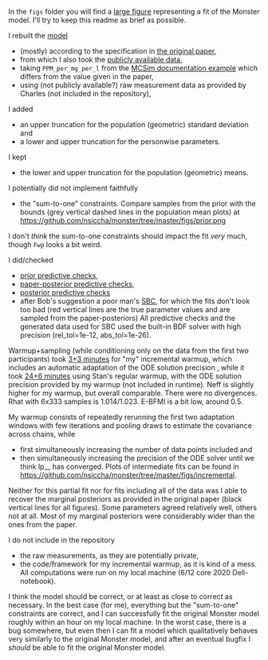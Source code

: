 In the `figs` folder you will find a [large figure](https://github.com/nsiccha/monster/tree/master/figs/incremental.png) representing a fit of the Monster model. I'll try to keep this readme as brief as possible.

I rebuilt the [model](https://github.com/nsiccha/monster/tree/master/stan/monster.stan)
- (mostly) according to the specification in [the original paper](https://stat.columbia.edu/~gelman/research/published/toxicology.pdf),
- from which I also took the [publicly available data](https://github.com/nsiccha/monster/tree/master/public_data.py),
- taking `PPM_per_mg_per_l` from the [MCSim documentation example](https://www.gnu.org/software/mcsim/mcsim.html#perc_002emodel) which differs from the value given in the paper,
- using (not publicly available?) raw measurement data as provided by Charles (not included in the repository),

I added
- an upper truncation for the population (geometric) standard deviation and
- a lower and upper truncation for the personwise parameters.

I kept
- the lower and upper truncation for the population (geometric) means.

I potentially did not implement faithfully
- the "sum-to-one" constraints. Compare samples from the prior with the bounds (grey vertical dashed lines in the population mean plots) at https://github.com/nsiccha/monster/tree/master/figs/prior.png

I don't *think* the sum-to-one constraints should impact the fit *very* much, though `Fwp` looks a bit weird.

I did/checked
- [prior predictive checks](https://github.com/nsiccha/monster/tree/master/figs/prior.png),
- [paper-posterior predictive checks](https://github.com/nsiccha/monster/tree/master/figs/posterior.png),
- [posterior predictive checks](https://github.com/nsiccha/monster/tree/master/figs/incremental.png)
- after Bob's suggestion a poor man's [SBC](https://github.com/nsiccha/monster/tree/master/figs/sbc/monster/0.png), for which the fits don't look too bad (red vertical lines are the true parameter values and are sampled from the paper-posteriors)
All predictive checks and the generated data used for SBC used the built-in BDF solver with high precision (rel_tol=1e-12, abs_tol=1e-26).

Warmup+sampling (while conditioning only on the data from the first two participants) took [3+3 minutes](https://github.com/nsiccha/monster/tree/master/figs/incremental.png) for "my" incremental warmup, which includes an automatic adaptation of the ODE solution precision , while it took [24+6 minutes](https://github.com/nsiccha/monster/tree/master/figs/regular.png) using Stan's regular warmup, with the ODE solution precision provided by my warmup (not included in runtime). Neff is slightly higher for my warmup, but overall comparable. There were no divergences. Rhat with 6x333 samples is 1.014/1.023. E-BFMI is a bit low, around 0.5.

My warmup consists of repeatedly rerunning the first two adaptation windows with few iterations and pooling draws to estimate the covariance across chains, while
- first simultaneously increasing the number of data points included and
- then simultaneously increasing the precision of the ODE solver until we think lp__ has converged.
Plots of intermediate fits can be found in https://github.com/nsiccha/monster/tree/master/figs/incremental.

Neither for this partial fit nor for fits including all of the data was I able to recover the marginal posteriors as provided in the original paper (black vertical lines for all figures). Some parameters agreed relatively well, others not at all. Most of my marginal posteriors were considerably wider than the ones from the paper.

I do not include in the repository
- the raw measurements, as they are potentially private,
- the code/framework for my incremental warmup, as it is kind of a mess.
All computations were run on my local machine (6/12 core 2020 Dell-notebook).

I think the model should be correct, or at least as close to correct as necessary. In the best case (for me), everything but the "sum-to-one" constraints are correct, and I can successfully fit the original Monster model roughly within an hour on my local machine. In the worst case, there is a bug somewhere, but even then I can fit a model which qualitatively behaves very similarly to the original Monster model, and after an eventual bugfix I *should* be able to fit the original Monster model.   
